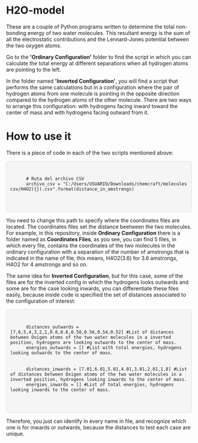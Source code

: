 # H2O-model
These are a couple of Python programs written to determine the total non-bonding energy of two water molecules. This resultant energy is the sum of all the electrostatic contributions and the Lennard-Jones potential between the two oxygen atoms.

Go to the **'Ordinary Configuration'** folder to find the script in which you can calculate the total energy at different separations when all hydrogen atoms are pointing to the left.

In the folder named **'Inverted Configuration'**, you will find a script that performs the same calculations but in a configuration where the pair of hydrogen atoms from one molecule is pointing in the opposite direction compared to the hydrogen atoms of the other molecule. There are two ways to arrange this configuration: with hydrogens facing inward toward the center of mass and with hydrogens facing outward from it.

# How to use it

There is a piece of code in each of the two scripts mentioned above:

<div style="background-color:#f5f5f5; padding:10px; border-radius:5px; border:1px solid #ddd;">
  <pre>
    <code>
      # Ruta del archivo CSV
      archivo_csv = "C:/Users/USUARIO/Downloads/chemcraft/molecules csv/H4O2({}).csv".format(distance_in_amstrongs)
    </code>
  </pre>
</div>

You need to change this path to specify where the coordinates files are located. The coordinates files set the distance beetween the two molecules. For example, in this repository, inside **Ordinary Configuration** there is a folder named as **Coordinates Files**, as you see, you can find 5 files, in which every file, contains the coordinates of the two molecules in the ordinary configuration with a separation of the number of amstrongs that is indicated in the name of file, this means, H4O2(3.6) for 3.6 amstrongs, H4O2 for 4 amstrongs and so on. 

The same idea for **Inverted Configuration**, but for this case, some of the files are for the inverted config in which the hydrogens looks outwards and some are for the case looking inwards, you can differentiate these files easily, because inside code is specified the set of distances associated to the configuration of interest:

<div style="background-color:#f5f5f5; padding:10px; border-radius:5px; border:1px solid #ddd;">
  <pre>
    <code>
      distances_outwards = [7,6,5,4,3,2,1,0.8,0.6,0.58,0.56,0.54,0.52] #List of distances between Oxigen atoms of the two water molecules in a inverted position, hydrogens are looking outwards to the center of mass.
      energies_outwards = [] #List with total energies, hydrogens looking outwards to the center of mass.
    </code>
    <code>
      distances_inwards = [7.01,6.01,5.01,4.01,3.01,2.01,1.8] #List of distances between Oxigen atoms of the two water molecules in a inverted position, hydrogens looking inwards to the center of mass.
      energies_inwards = [] #List of total energies, hydrogens looking inwards to the center of mass.
    </code>
  </pre>
</div>

Therefore, you just can identify in every name in file, and recognize which one is for inwards or outwards, because the distances to test each case are unique.
